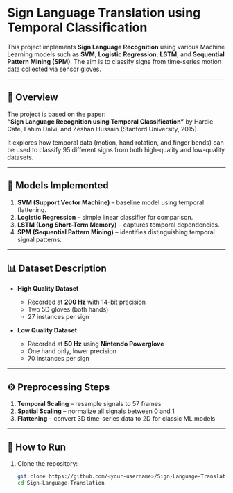 # Sign Language Translation using Temporal Classification

This project implements **Sign Language Recognition** using various Machine Learning models such as **SVM**, **Logistic Regression**, **LSTM**, and **Sequential Pattern Mining (SPM)**. The aim is to classify signs from time-series motion data collected via sensor gloves.

---

## 📘 Overview

The project is based on the paper:  
**“Sign Language Recognition using Temporal Classification”** by Hardie Cate, Fahim Dalvi, and Zeshan Hussain (Stanford University, 2015).

It explores how temporal data (motion, hand rotation, and finger bends) can be used to classify 95 different signs from both high-quality and low-quality datasets.

---

## 🧠 Models Implemented

1. **SVM (Support Vector Machine)** – baseline model using temporal flattening.  
2. **Logistic Regression** – simple linear classifier for comparison.  
3. **LSTM (Long Short-Term Memory)** – captures temporal dependencies.  
4. **SPM (Sequential Pattern Mining)** – identifies distinguishing temporal signal patterns.

---

## 📊 Dataset Description

- **High Quality Dataset**
  - Recorded at **200 Hz** with 14-bit precision
  - Two 5D gloves (both hands)
  - 27 instances per sign

- **Low Quality Dataset**
  - Recorded at **50 Hz** using **Nintendo Powerglove**
  - One hand only, lower precision
  - 70 instances per sign

---

## ⚙️ Preprocessing Steps

1. **Temporal Scaling** – resample signals to 57 frames  
2. **Spatial Scaling** – normalize all signals between 0 and 1  
3. **Flattening** – convert 3D time-series data to 2D for classic ML models  

---

## 🚀 How to Run

1. Clone the repository:
   ```bash
   git clone https://github.com/<your-username>/Sign-Language-Translation.git
   cd Sign-Language-Translation

